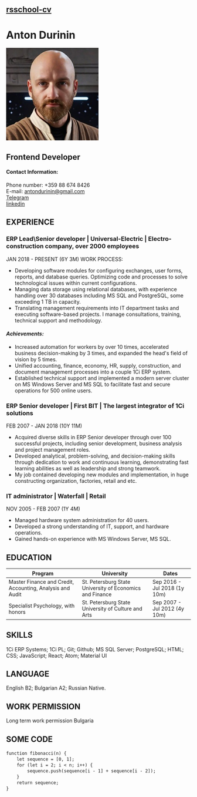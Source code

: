 ## [rsschool-cv](https://antondurinin.github.io/rsschool-cv/cv)

# Anton Durinin

![Image](img/Anton_jedi_Img_small.jpg)

## Frontend Developer

#### Contact Information:

Phone number: +359 88 674 8426\
E-mail: [antondurinin@gmail.com](antondurinin@gmail.com)\
[Telegram](https://t.me/Zemira)\
[linkedin](https://www.linkedin.com/in/anton-durinin)

## EXPERIENCE

### ERP Lead\Senior developer | Universal-Electric | Electro-construction company, over 2000 employees

JAN 2018 - PRESENT (6Y 3M) WORK PROCESS:

- Developing software modules for configuring exchanges, user forms, reports, and database queries. Optimizing code and processes to solve technological issues within current configurations.
- Managing data storage using relational databases, with experience handling over 30 databases including MS SQL and PostgreSQL, some exceeding 1 TB in capacity.
- Translating management requirements into IT department tasks and executing software-based projects. I manage consultations, training, technical support and methodology.

#### **_Achievements:_**

- Increased automation for workers by over 10 times, accelerated business decision-making by 3 times, and expanded the head's field of vision by 5 times.
- Unified accounting, finance, economy, HR, supply, construction, and document management processes into a couple 1Ci ERP system.
- Established technical support and implemented a modern server cluster on MS Windows Server and MS SQL to facilitate fast and secure operations for 500 online users.

### ERP Senior developer | First BIT | The largest integrator of 1Ci solutions

FEB 2007 - JAN 2018 (10Y 11M)

- Acquired diverse skills in ERP Senior developer through over 100 successful projects, including senior development, business analysis and project management roles.
- Developed analytical, problem-solving, and decision-making skills through dedication to work and continuous learning, demonstrating fast learning abilities as well as leadership and strong teamwork.
- My job contained developing new modules and implementation, in huge constructing organization, factories, retail and etc.

### IT administrator | Waterfall | Retail

NOV 2005 - FEB 2007 (1Y 4M)

- Managed hardware system administration for 40 users.
- Developed a strong understanding of IT, support, and hardware operations.
- Gained hands-on experience with MS Windows Server, MS SQL.

## EDUCATION

| Program                                                   | University                                               | Dates                        |
| --------------------------------------------------------- | -------------------------------------------------------- | ---------------------------- |
| Master Finance and Credit, Accounting, Analysis and Audit | St. Petersburg State University of Economics and Finance | Sep 2016 - Jul 2018 (1y 10m) |
| Specialist Psychology, with honors                        | St. Petersburg State University of Culture and Arts      | Sep 2007 - Jul 2012 (4y 10m) |

## SKILLS

1Ci ERP Systems; 1Ci PL; Git; Github;
MS SQL Server; PostgreSQL;
HTML; CSS; JavaScript; React; Atom; Material UI

## LANGUAGE

English B2; Bulgarian A2; Russian Native.

## WORK PERMISSION

Long term work permission Bulgaria

## SOME CODE

```
function fibonacci(n) {
    let sequence = [0, 1];
    for (let i = 2; i < n; i++) {
        sequence.push(sequence[i - 1] + sequence[i - 2]);
    }
    return sequence;
}
```
